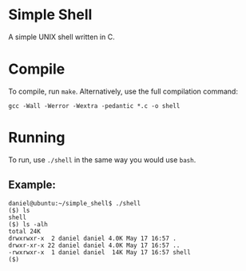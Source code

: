 # Simple Shell

A simple UNIX shell written in C.

# Compile

To compile, run `make`. Alternatively, use the full compilation command:

```
gcc -Wall -Werror -Wextra -pedantic *.c -o shell
```

# Running

To run, use `./shell` in the same way you would use `bash`.

## Example:

```
daniel@ubuntu:~/simple_shell$ ./shell
($) ls
shell
($) ls -alh
total 24K
drwxrwxr-x  2 daniel daniel 4.0K May 17 16:57 .
drwxr-xr-x 22 daniel daniel 4.0K May 17 16:57 ..
-rwxrwxr-x  1 daniel daniel  14K May 17 16:57 shell
($)
```